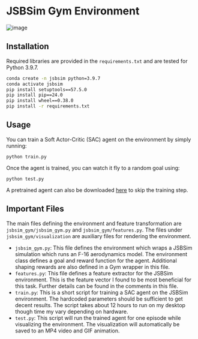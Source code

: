 # JSBSim Gym Environment

![image](sample_animation.gif)

## Installation

Required libraries are provided in the `requirements.txt` and are tested for Python 3.9.7.
```bash
conda create -n jsbsim python=3.9.7
conda activate jsbsim
pip install setuptools==57.5.0
pip install pip==24.0
pip install wheel==0.38.0
pip install -r requirements.txt
```

## Usage

You can train a Soft Actor-Critic (SAC) agent on the environment by simply running:
```
python train.py
```
Once the agent is trained, you can watch it fly to a random goal using:
```
python test.py
```
A pretrained agent can also be downloaded [here](https://drive.google.com/file/d/1IujYzcj4hXwO4n2XLX7D5nnBemUFieRX/view?usp=share_link) to skip the training step.

## Important Files

The main files defining the environment and feature transformation are `jsbsim_gym/jsbsim_gym.py` and `jsbsim_gym/features.py`. The files under `jsbsim_gym/visualization` are auxiliary files for rendering the environment. 

- `jsbsim_gym.py`: This file defines the environment which wraps a JSBSim simulation which runs an F-16 aerodynamics model. The environment class defines a goal and reward function for the agent. Additional shaping rewards are also defined in a Gym wrapper in this file. 
- `features.py`: This file defines a feature extractor for the JSBSim environment. This is the feature vector I found to be most beneficial for this task. Further details can be found in the comments in this file.
- `train.py`: This is a short script for training a SAC agent on the JSBSim environment. The hardcoded parameters should be sufficient to get decent results. The script takes about 12 hours to run on my desktop though time my vary depending on hardware.
- `test.py`: This script will run the trained agent for one episode while visualizing the environment. The visualization will automatically be saved to an MP4 video and GIF animation.
